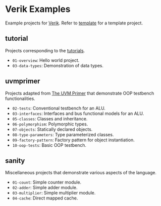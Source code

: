 # Verik Examples

Example projects for [Verik](https://github.com/frwang96/verik). Refer to
[template](https://github.com/frwang96/verik-template) for a template project.

## tutorial

Projects corresponding to the [tutorials](https://verik.io/tutorial).

- `01-overview`: Hello world project.
- `03-data-types`: Demonstration of data types.

## uvmprimer

Projects adapted from [The UVM Primer](https://sites.google.com/view/uvmprimer-com/home) that demonstrate OOP testbench
functionalities.

- `02-tests`: Conventional testbench for an ALU.
- `03-interfaces`: Interfaces and bus functional models for an ALU.
- `05-classes`: Classes and inheritance.
- `06-polymorphism`: Polymorphic types.
- `07-objects`: Statically declared objects.
- `08-type-parameters`: Type parameterized classes.
- `09-factory-pattern`: Factory pattern for object instantiation.
- `10-oop-tests`: Basic OOP testbench.

## sanity

Miscellaneous projects that demonstrate various aspects of the language.

- `01-count`: Simple counter module.
- `02-adder`: Simple adder module.
- `03-multiplier`: Simple multiplier module.
- `04-cache`: Direct mapped cache.
